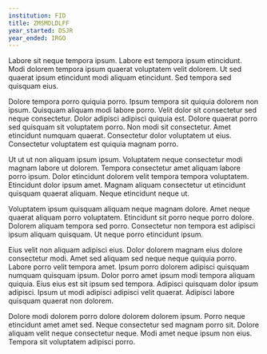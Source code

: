```yaml
---
institution: FID
title: ZMSMDLDLFF
year_started: DSJR
year_ended: IRGO
---
```


Labore sit neque tempora ipsum. Labore est tempora ipsum etincidunt. Modi dolorem tempora ipsum quaerat voluptatem velit dolorem. Ut sed quaerat ipsum etincidunt modi aliquam etincidunt. Sed tempora sed quisquam eius.

Dolore tempora porro quiquia porro. Ipsum tempora sit quiquia dolorem non ipsum. Quisquam aliquam modi labore porro. Velit dolor sit consectetur sed neque consectetur. Dolor adipisci adipisci quiquia est. Dolore quaerat porro sed quisquam sit voluptatem porro. Non modi sit consectetur. Amet etincidunt numquam quaerat. Consectetur dolor voluptatem ut eius. Consectetur voluptatem est quiquia magnam porro.

Ut ut ut non aliquam ipsum ipsum. Voluptatem neque consectetur modi magnam labore ut dolorem. Tempora consectetur amet aliquam labore porro ipsum. Dolor etincidunt dolorem velit tempora tempora voluptatem. Etincidunt dolor ipsum amet. Magnam aliquam consectetur ut etincidunt quisquam quaerat aliquam. Neque etincidunt neque ut.

Voluptatem ipsum quisquam aliquam neque magnam dolore. Amet neque quaerat aliquam porro voluptatem. Etincidunt sit porro neque porro dolore. Dolorem aliquam tempora sed porro. Consectetur non tempora est adipisci ipsum aliquam quisquam. Ut neque porro etincidunt ipsum.

Eius velit non aliquam adipisci eius. Dolor dolorem magnam eius dolore consectetur modi. Amet sed aliquam sed neque neque quiquia porro. Labore porro velit tempora amet. Ipsum porro dolorem adipisci quisquam numquam quisquam ipsum. Dolor porro amet ipsum modi tempora aliquam quiquia. Eius eius est sit ipsum sed tempora. Adipisci quisquam dolor ipsum adipisci. Ipsum ut modi adipisci adipisci velit quaerat. Adipisci labore quisquam quaerat non dolorem.

Dolore modi dolorem porro dolore dolorem dolorem ipsum. Porro neque etincidunt amet amet sed. Neque consectetur sed magnam porro sit. Dolore aliquam velit neque consectetur neque. Modi amet neque ipsum non eius. Tempora sit voluptatem adipisci porro.
    
